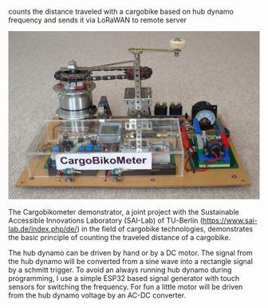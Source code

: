 counts the distance traveled with a cargobike based on hub dynamo frequency and sends it via LoRaWAN to remote server

![alt text](https://github.com/CargoBikoMeter/CargoBikoMeter-Hub/blob/master/images/Cargobikometer-Demonstrator-20230214-1024x684.jpg)

The Cargobikometer demonstrator, a joint project with the Sustainable Accessible Innovations Laboratory (SAI-Lab) of TU-Berlin (https://www.sai-lab.de/index.php/de/) in the field of cargobike technologies, demonstrates the basic principle of counting the traveled distance of a cargobike. 

The hub dynamo can be driven by hand or by a DC motor. The signal from the hub dynamo will be converted from a sine wave into a rectangle signal by a schmitt trigger. To avoid an always running hub dynamo during programming, I use a simple ESP32 based signal generator with touch sensors for switching the frequency. For fun a little motor will be driven from the hub dynamo voltage by an AC-DC converter.
